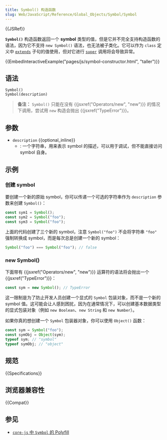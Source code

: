 ```yaml
---
title: Symbol() 构造函数
slug: Web/JavaScript/Reference/Global_Objects/Symbol/Symbol
---
```


{{JSRef}}

**`Symbol()`** 构造函数返回一个 **symbol** 类型的值，但是它并不完全支持构造函数的语法，因为它不支持 `new Symbol()` 语法，也无法被子类化。它可以作为 `class` 定义中 [`extends`](/en-US/docs/Web/JavaScript/Reference/Classes/extends) 子句的值使用，但对它进行 [`super`](/en-US/docs/Web/JavaScript/Reference/Operators/super) 调用将会导致异常。

{{EmbedInteractiveExample("pages/js/symbol-constructor.html", "taller")}}

## 语法

```js-nolint
Symbol()
Symbol(description)
```

> **备注：** `Symbol()` 只能在没有 {{jsxref("Operators/new", "new")}} 的情况下调用，尝试用 `new` 构造会抛出 {{jsxref("TypeError")}}。

## 参数

- `description` {{optional_inline}}
  - : 一个字符串，用来表示 symbol 的描述，可以用于调试，但不能直接访问 symbol 自身。

## 示例

### 创建 symbol

要创建一个新的原始 symbol，你可以传递一个可选的字符串作为 `description` 参数来创建 `Symbol()`：

```js
const sym1 = Symbol();
const sym2 = Symbol("foo");
const sym3 = Symbol("foo");
```

上面的代码创建了三个新的 symbol，注意 `Symbol("foo")` 不会将字符串 `"foo"` 强制转换成 symbol，而是每次总是创建一个新的 symbol：

```js
Symbol("foo") === Symbol("foo"); // false
```

### new Symbol()

下面带有 {{jsxref("Operators/new", "new")}} 运算符的语法将会抛出一个 {{jsxref("TypeError")}}：

```js
const sym = new Symbol(); // TypeError
```

这一限制是为了防止开发人员创建一个显式的 `Symbol` 包装对象，而不是一个新的 symbol 值。这可能会让人感到困扰，因为在通常情况下，可以创建基本数据类型的显式包装对象（例如 `new Boolean`、`new String` 和 `new Number`）。

如果你真的想创建一个 `Symbol` 包装器对象，你可以使用 `Object()` 函数：

```js
const sym = Symbol("foo");
const symObj = Object(sym);
typeof sym; // "symbol"
typeof symObj; // "object"
```

## 规范

{{Specifications}}

## 浏览器兼容性

{{Compat}}

## 参见

- [`core-js` 中 `Symbol` 的 Polyfill](https://github.com/zloirock/core-js#ecmascript-symbol)
